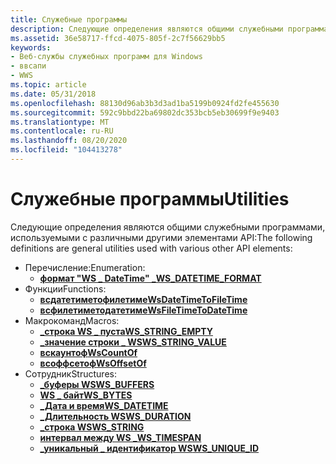 ```yaml
---
title: Служебные программы
description: Следующие определения являются общими служебными программами, используемыми в различных других элементах API перечисление WS \_ DateTime \_ Форматфунктионс ВСДАТЕТИМЕТОФИЛЕТИМЕ всфилетиметодатетимемакрос WS \_ String \_ Empty WS-String \_ \_ вскаунтоф всоффсетофструктурес WS \_ buffers WS \_ bytes WS \_ DateTime WS \_ DURATION WS \_ строка WS String WS \_ \_ Unique \_ ID.
ms.assetid: 36e58717-ffcd-4075-805f-2c7f56629bb5
keywords:
- Веб-службы служебных программ для Windows
- ввсапи
- WWS
ms.topic: article
ms.date: 05/31/2018
ms.openlocfilehash: 88130d96ab3b3d3ad1ba5199b0924fd2fe455630
ms.sourcegitcommit: 592c9bbd22ba69802dc353bcb5eb30699f9e9403
ms.translationtype: MT
ms.contentlocale: ru-RU
ms.lasthandoff: 08/20/2020
ms.locfileid: "104413278"
---
```

# <a name="utilities"></a><span data-ttu-id="0f80e-106">Служебные программы</span><span class="sxs-lookup"><span data-stu-id="0f80e-106">Utilities</span></span>

<span data-ttu-id="0f80e-107">Следующие определения являются общими служебными программами, используемыми с различными другими элементами API:</span><span class="sxs-lookup"><span data-stu-id="0f80e-107">The following definitions are general utilities used with various other API elements:</span></span>

-   <span data-ttu-id="0f80e-108">Перечисление:</span><span class="sxs-lookup"><span data-stu-id="0f80e-108">Enumeration:</span></span>
    -   [<span data-ttu-id="0f80e-109">**формат "WS \_ DateTime" \_**</span><span class="sxs-lookup"><span data-stu-id="0f80e-109">**WS\_DATETIME\_FORMAT**</span></span>](/windows/desktop/api/WebServices/ne-webservices-ws_datetime_format)
-   <span data-ttu-id="0f80e-110">Функции</span><span class="sxs-lookup"><span data-stu-id="0f80e-110">Functions:</span></span>
    -   [<span data-ttu-id="0f80e-111">**всдатетиметофилетиме**</span><span class="sxs-lookup"><span data-stu-id="0f80e-111">**WsDateTimeToFileTime**</span></span>](/windows/desktop/api/WebServices/nf-webservices-wsdatetimetofiletime)
    -   [<span data-ttu-id="0f80e-112">**всфилетиметодатетиме**</span><span class="sxs-lookup"><span data-stu-id="0f80e-112">**WsFileTimeToDateTime**</span></span>](/windows/desktop/api/WebServices/nf-webservices-wsfiletimetodatetime)
-   <span data-ttu-id="0f80e-113">Макрокоманд</span><span class="sxs-lookup"><span data-stu-id="0f80e-113">Macros:</span></span>
    -   <span data-ttu-id="0f80e-114">[**\_строка WS \_ пуста**](/previous-versions/windows/desktop/legacy/dd323449(v=vs.85))</span><span class="sxs-lookup"><span data-stu-id="0f80e-114">[**WS\_STRING\_EMPTY**](/previous-versions/windows/desktop/legacy/dd323449(v=vs.85))</span></span>
    -   [<span data-ttu-id="0f80e-115">**\_значение строки \_ WS**</span><span class="sxs-lookup"><span data-stu-id="0f80e-115">**WS\_STRING\_VALUE**</span></span>](/windows/desktop/api/WebServices/nf-webservices-ws_string_value)
    -   [<span data-ttu-id="0f80e-116">**вскаунтоф**</span><span class="sxs-lookup"><span data-stu-id="0f80e-116">**WsCountOf**</span></span>](/windows/desktop/api/WebServices/nf-webservices-wscountof)
    -   [<span data-ttu-id="0f80e-117">**всоффсетоф**</span><span class="sxs-lookup"><span data-stu-id="0f80e-117">**WsOffsetOf**</span></span>](/windows/desktop/api/WebServices/nf-webservices-wsoffsetof)
-   <span data-ttu-id="0f80e-118">Сотрудник</span><span class="sxs-lookup"><span data-stu-id="0f80e-118">Structures:</span></span>
    -   [<span data-ttu-id="0f80e-119">**\_буферы WS**</span><span class="sxs-lookup"><span data-stu-id="0f80e-119">**WS\_BUFFERS**</span></span>](/windows/desktop/api/WebServices/ns-webservices-ws_buffers)
    -   [<span data-ttu-id="0f80e-120">**WS \_ байт**</span><span class="sxs-lookup"><span data-stu-id="0f80e-120">**WS\_BYTES**</span></span>](/windows/desktop/api/WebServices/ns-webservices-ws_bytes)
    -   [<span data-ttu-id="0f80e-121">**\_Дата и время**</span><span class="sxs-lookup"><span data-stu-id="0f80e-121">**WS\_DATETIME**</span></span>](/windows/desktop/api/WebServices/ns-webservices-ws_datetime)
    -   [<span data-ttu-id="0f80e-122">**\_Длительность WS**</span><span class="sxs-lookup"><span data-stu-id="0f80e-122">**WS\_DURATION**</span></span>](/windows/desktop/api/WebServices/ns-webservices-ws_duration)
    -   [<span data-ttu-id="0f80e-123">**\_строка WS**</span><span class="sxs-lookup"><span data-stu-id="0f80e-123">**WS\_STRING**</span></span>](/windows/desktop/api/WebServices/ns-webservices-ws_string)
    -   [<span data-ttu-id="0f80e-124">**интервал между WS \_**</span><span class="sxs-lookup"><span data-stu-id="0f80e-124">**WS\_TIMESPAN**</span></span>](/windows/desktop/api/WebServices/ns-webservices-ws_timespan)
    -   [<span data-ttu-id="0f80e-125">**\_уникальный \_ идентификатор WS**</span><span class="sxs-lookup"><span data-stu-id="0f80e-125">**WS\_UNIQUE\_ID**</span></span>](/windows/desktop/api/WebServices/ns-webservices-ws_unique_id)

 

 